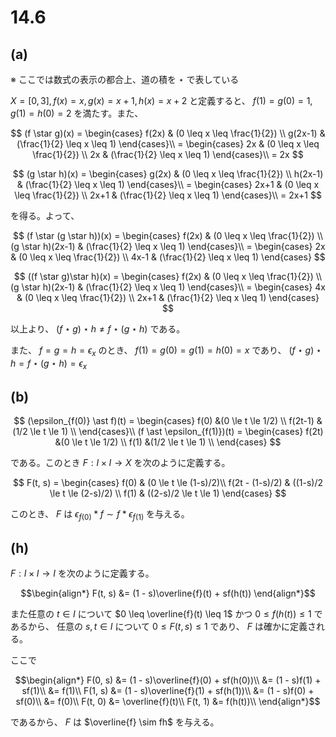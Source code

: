 # 14.6

## (a)

※ ここでは数式の表示の都合上、道の積を $\star$ で表している

$X = [0,3], f(x) = x, g(x)=x + 1, h(x)= x + 2$ と定義すると、 $f(1) = g(0) = 1, g(1) = h(0) = 2$ を満たす。また、

$$
(f \star g)(x) = \begin{cases}
f(2x) & (0 \leq x \leq \frac{1}{2}) \\
g(2x-1) & (\frac{1}{2} \leq x \leq 1)
\end{cases}\\
= \begin{cases}
2x & (0 \leq x \leq \frac{1}{2}) \\
2x & (\frac{1}{2} \leq x \leq 1)
\end{cases}\\
= 2x
$$

$$
(g \star h)(x) = \begin{cases}
g(2x) & (0 \leq x \leq \frac{1}{2}) \\
h(2x-1) & (\frac{1}{2} \leq x \leq 1)
\end{cases}\\
= \begin{cases}
2x+1 & (0 \leq x \leq \frac{1}{2}) \\
2x+1 & (\frac{1}{2} \leq x \leq 1)
\end{cases}\\
= 2x+1
$$

を得る。よって、

$$
(f \star (g \star h))(x) = \begin{cases}
f(2x) & (0 \leq x \leq \frac{1}{2}) \\
(g \star h)(2x-1) & (\frac{1}{2} \leq x \leq 1)
\end{cases}\\
= \begin{cases}
2x & (0 \leq x \leq \frac{1}{2}) \\
4x-1 & (\frac{1}{2} \leq x \leq 1)
\end{cases}
$$

$$
((f \star g)\star h)(x) = \begin{cases}
f(2x) & (0 \leq x \leq \frac{1}{2}) \\
(g \star h)(2x-1) & (\frac{1}{2} \leq x \leq 1)
\end{cases}\\
= \begin{cases}
4x & (0 \leq x \leq \frac{1}{2}) \\
2x+1 & (\frac{1}{2} \leq x \leq 1)
\end{cases}
$$

以上より、 $(f\star g) \star h \neq f\star(g \star h)$ である。

また、 $f = g = h = \epsilon_x$ のとき、 $f(1) = g(0) = g(1) = h(0) = x$ であり、 $(f\star g)\star h = f\star(g\star h) = \epsilon_x$

## (b)

$$
(\epsilon_{f(0)} \ast f)(t) = \begin{cases}
f(0) &(0 \le t \le 1/2) \\
f(2t-1) &(1/2 \le t \le 1) \\
\end{cases}\\
(f \ast \epsilon_{f(1)})(t) = \begin{cases}
f(2t) &(0 \le t \le 1/2) \\
f(1) &(1/2 \le t \le 1) \\
\end{cases}
$$

である。このとき $F: I \times I \to X$ を次のように定義する。

$$
F(t, s) = \begin{cases}
f(0) & (0 \le t \le (1-s)/2)\\
f(2t - (1-s)/2) & ((1-s)/2 \le t \le (2-s)/2) \\
f(1) & ((2-s)/2 \le t \le 1)
\end{cases}
$$

このとき、 $F$ は $\epsilon_{f(0)} \ast f \sim f \ast \epsilon_{f(1)}$ を与える。

## (h)
$F : I \times I \to I$ を次のように定義する。

$$\begin{align*}
F(t, s) &= (1 - s)\overline{f}(t) + sf(h(t))
\end{align*}$$

また任意の $t \in I$ について $0 \leq \overline{f}(t) \leq 1$ かつ
$0 \leq f(h(t)) \leq 1$ であるから、
任意の $s, t \in I$ について $0 \leq F(t, s) \leq 1$ であり、 $F$ は確かに定義される。

ここで

$$\begin{align*}
F(0, s) &= (1 - s)\overline{f}(0) + sf(h(0))\\
&= (1 - s)f(1) + sf(1)\\
&= f(1)\\
F(1, s) &= (1 - s)\overline{f}(1) + sf(h(1))\\
&= (1 - s)f(0) + sf(0)\\
&= f(0)\\
F(t, 0) &= \overline{f}(t)\\
F(t, 1) &= f(h(t))\\
\end{align*}$$

であるから、 $F$ は $\overline{f} \sim fh$ を与える。